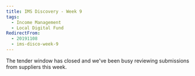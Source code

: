 ```yaml
---
title: IMS Discovery - Week 9
tags: 
  - Income Management
  - Local Digital Fund
RedirectFrom:
  - 20191108
  - ims-disco-week-9
---
```

The tender window has closed and we've been busy reviewing submissions from suppliers this week.

